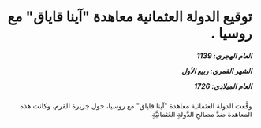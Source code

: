<h1 dir="rtl">توقيع الدولة العثمانية معاهدة "آينا قاياق" مع روسيا .</h1>

<h5 dir="rtl">العام الهجري:  1139

الشهر القمري: ربيع الأول

العام الميلادي: 1726</h5>

<p dir="rtl">وقَّعت الدولة العثمانية معاهدة "آينا قاياق" مع روسيا، حول جزيرة القرم، وكانت هذه المعاهدة ضدَّ مصالحِ الدَّولةِ العُثمانيَّةِ.</p></br>
